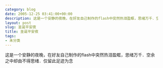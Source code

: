 ```yaml
---
category: blog
date: 2005-12-25 03:41:00+00:00
description: 这是一个安静的夜晚，在好友自己制作的flash中突然热泪盈眶，思绪万千．空余之中
layout: post
slug: 圣诞平安夜
title: 圣诞平安夜
tags:
- 未分类
---
```


这是一个安静的夜晚，在好友自己制作的flash中突然热泪盈眶，思绪万千．空余之中却由不得思绪．仅留此足迹为念
